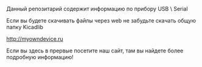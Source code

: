 Данный репозитарий содержит информацию по прибору USB \ Serial

Если вы будете скачивать файлы через web не забудьте скачать общую папку Kicadlib

http://myowndevice.ru

Если вы здесь в прервые посетите наш сайт, там вы найдете более подробную информацию!